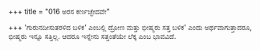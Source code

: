 +++
title = "016 ಅರಸ ಕರ್ಣಚ್ಛೇದವೇ"

+++
'ಗುರುನದೀಸುತರಳಿದ ಬಳಿಕ' ಎಂಬಲ್ಲಿ ದ್ರೋಣ ಮತ್ತು ಭೀಷ್ಮರು ಸತ್ತ ಬಳಿಕ' ಎಂದು ಅರ್ಥವಾಗುತ್ತಾದರೂ, ಭೀಷ್ಮರು ಇನ್ನೂ ಸತ್ತಿಲ್ಲ. ಆದರೂ ಇನ್ನೇನು ಸತ್ತಂತೆಯೇ ಲೆಕ್ಕ ಎಂಬ ಭಾವವಿದೆ.